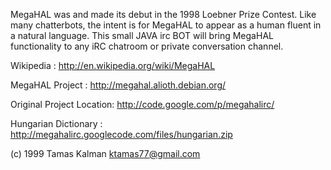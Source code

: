 MegaHAL was and made its debut in the 1998 Loebner Prize Contest. Like many chatterbots, the intent is for MegaHAL to appear as a human fluent in a natural language. This small JAVA irc BOT will bring MegaHAL functionality to any iRC chatroom or private conversation channel.

Wikipedia		 : http://en.wikipedia.org/wiki/MegaHAL

MegaHAL Project          : http://megahal.alioth.debian.org/

Original Project Location: http://code.google.com/p/megahalirc/

Hungarian Dictionary     : http://megahalirc.googlecode.com/files/hungarian.zip



(c) 1999 Tamas Kalman <ktamas77@gmail.com>
